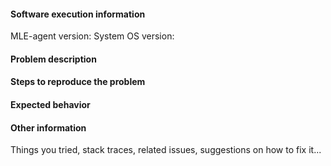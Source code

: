 <!-- 

Thank you for taking the time to report a MLE-agent issue!

This space is for bugs that have clear reproduction steps and expected behavior. For unexpected behavior that is unclear how to address, general usage questions, form design questions, and to ask about the source code, please visit the MLE-agent forum.

Before filling the template below, visit https://github.com/MLSysOps/MLE-agent/issues and search to see whether your issue was already reported or fixed. If you find a match, comment on it or add a +1 rather than posting a new issue. If you find a problem you know how to fix, please submit a pull request.

-->

#### Software execution information

MLE-agent version:
System OS version:

#### Problem description

#### Steps to reproduce the problem

#### Expected behavior

#### Other information

Things you tried, stack traces, related issues, suggestions on how to fix it...